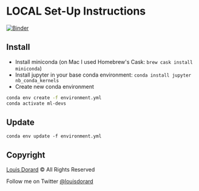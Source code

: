# LOCAL Set-Up Instructions

[![Binder](https://mybinder.org/badge_logo.svg)](https://mybinder.org/v2/gh/louisdorard/ml-devs-setup/local-setup?filepath=Intro-Jupyter.ipynb)

## Install

* Install miniconda (on Mac I used Homebrew's Cask: `brew cask install miniconda`)
* Install jupyter in your base conda environment: `conda install jupyter nb_conda_kernels`
* Create new conda environment

```bash
conda env create -f environment.yml
conda activate ml-devs
```

## Update

`conda env update -f environment.yml`

## Copyright

[Louis Dorard](http://louisdorard.com) © All Rights Reserved

Follow me on Twitter [@louisdorard](https://twitter.com/louisdorard) 